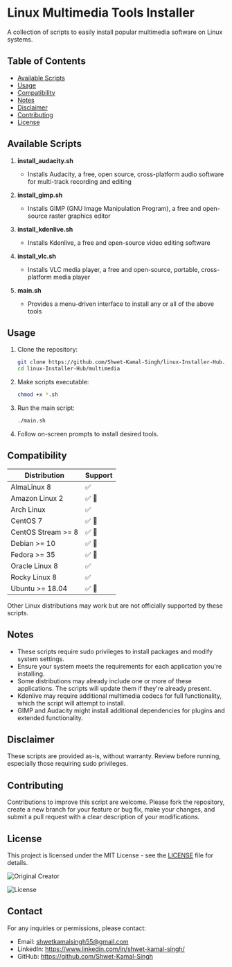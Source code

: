 # Linux Multimedia Tools Installer

A collection of scripts to easily install popular multimedia software on Linux systems.

## Table of Contents

- [Available Scripts](#available-scripts)
- [Usage](#usage)
- [Compatibility](#compatibility)
- [Notes](#notes)
- [Disclaimer](#disclaimer)
- [Contributing](#contributing)
- [License](#license)

## Available Scripts

1. **install_audacity.sh**
   - Installs Audacity, a free, open source, cross-platform audio software for multi-track recording and editing

2. **install_gimp.sh**
   - Installs GIMP (GNU Image Manipulation Program), a free and open-source raster graphics editor

3. **install_kdenlive.sh**
   - Installs Kdenlive, a free and open-source video editing software

4. **install_vlc.sh**
   - Installs VLC media player, a free and open-source, portable, cross-platform media player

5. **main.sh**
   - Provides a menu-driven interface to install any or all of the above tools

## Usage

1. Clone the repository:
   ```bash
   git clone https://github.com/Shwet-Kamal-Singh/linux-Installer-Hub.git
   cd linux-Installer-Hub/multimedia
   ```

2. Make scripts executable:
   ```bash
   chmod +x *.sh
   ```

3. Run the main script:
   ```bash
   ./main.sh
   ```

4. Follow on-screen prompts to install desired tools.

## Compatibility

| Distribution       | Support |
|--------------------|---------|
| AlmaLinux 8        | ✅      |
| Amazon Linux 2     | ✅ 🤖   |
| Arch Linux         | ✅      |
| CentOS 7           | ✅ 🤖   |
| CentOS Stream >= 8 | ✅ 🤖   |
| Debian >= 10       | ✅ 🤖   |
| Fedora >= 35       | ✅ 🤖   |
| Oracle Linux 8     | ✅      |
| Rocky Linux 8      | ✅      |
| Ubuntu >= 18.04    | ✅ 🤖   |

Other Linux distributions may work but are not officially supported by these scripts.

## Notes

- These scripts require sudo privileges to install packages and modify system settings.
- Ensure your system meets the requirements for each application you're installing.
- Some distributions may already include one or more of these applications. The scripts will update them if they're already present.
- Kdenlive may require additional multimedia codecs for full functionality, which the script will attempt to install.
- GIMP and Audacity might install additional dependencies for plugins and extended functionality.



## Disclaimer

These scripts are provided as-is, without warranty. Review before running, especially those requiring sudo privileges.



## Contributing

Contributions to improve this script are welcome. Please fork the repository, create a new branch for your feature or bug fix, make your changes, and submit a pull request with a clear description of your modifications.

## License

This project is licensed under the MIT License - see the [LICENSE](https://github.com/Shwet-Kamal-Singh/linux-Installer-Hub/blob/main/LICENSE) file for details.

![Original Creator](https://img.shields.io/badge/Original%20Creator-Shwet%20Kamal%20Singh-blue)

![License](https://img.shields.io/badge/License-MIT-green)

## Contact

For any inquiries or permissions, please contact:
- Email: shwetkamalsingh55@gmail.com
- LinkedIn: https://www.linkedin.com/in/shwet-kamal-singh/
- GitHub: https://github.com/Shwet-Kamal-Singh